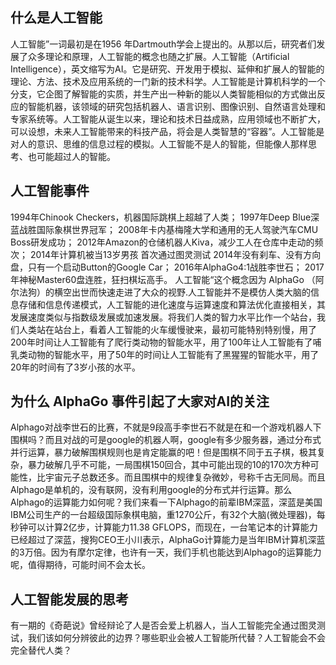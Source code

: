 
## 什么是人工智能
人工智能”一词最初是在1956 年Dartmouth学会上提出的。从那以后，研究者们发展了众多理论和原理，人工智能的概念也随之扩展。人工智能（Artificial Intelligence），英文缩写为AI。它是研究、开发用于模拟、延伸和扩展人的智能的理论、方法、技术及应用系统的一门新的技术科学。人工智能是计算机科学的一个分支，它企图了解智能的实质，并生产出一种新的能以人类智能相似的方式做出反应的智能机器，该领域的研究包括机器人、语言识别、图像识别、自然语言处理和专家系统等。人工智能从诞生以来，理论和技术日益成熟，应用领域也不断扩大，可以设想，未来人工智能带来的科技产品，将会是人类智慧的“容器”。人工智能是对人的意识、思维的信息过程的模拟。人工智能不是人的智能，但能像人那样思考、也可能超过人的智能。
## 人工智能事件
1994年Chinook Checkers，机器国际跳棋上超越了人类； 1997年Deep Blue深蓝战胜国际象棋世界冠军； 2008年卡内基梅隆大学和通用的无人驾驶汽车CMU Boss研发成功； 2012年Amazon的仓储机器人Kiva，减少工人在仓库中走动的频次； 2014年计算机被当13岁男孩 首次通过图灵测试 2014年没有刹车、没有方向盘，只有一个启动Button的Google Car； 2016年AlphaGo4:1战胜李世石； 2017年神秘Master60盘连胜，狂扫棋坛高手。
人工智能“这个概念因为 AlphaGo （阿尔法狗）的横空出世而快速走进了大众的视野.人工智能并不是模仿人类大脑的信息存储和信息传递模式，人工智能的进化速度与运算速度和算法优化直接相关，其发展速度类似与指数级发展或加速发展。将我们人类的智力水平比作一个站台，我们人类站在站台上，看着人工智能的火车缓慢驶来，最初可能特别特别慢，用了200年时间让人工智能有了爬行类动物的智能水平，用了100年让人工智能有了哺乳类动物的智能水平，用了50年的时间让人工智能有了黑猩猩的智能水平，用了20年的时间有了3岁小孩的水平。
 ## 为什么 AlphaGo 事件引起了大家对AI的关注
Alphago对战李世石的比赛，不就是9段高手李世石不就是在和一个游戏机器人下围棋吗？而且对战的可是google的机器人啊，google有多少服务器，通过分布式并行运算，暴力破解围棋规则也是肯定能赢的吧！但是围棋不同于五子棋，极其复杂，暴力破解几乎不可能，一局围棋150回合，其中可能出现的10的170次方种可能性，比宇宙元子总数还多。而且围棋中的规律复杂微妙，号称千古无同局。而且Alphago是单机的，没有联网，没有利用google的分布式并行运算。那么Alphago的运算能力如何呢？我们来看一下Alphago的前辈IBM深蓝，深蓝是美国IBM公司生产的一台超级国际象棋电脑，重1270公斤，有32个大脑(微处理器)，每秒钟可以计算2亿步，计算能力11.38 GFLOPS，而现在，一台笔记本的计算能力已经超过了深蓝，搜狗CEO王小川表示，AlphaGo计算能力是当年IBM计算机深蓝的3万倍。因为有摩尔定律，也许有一天，我们手机也能达到Alphago的运算能力呢，值得期待，可能时间不会太长。	   
## 人工智能发展的思考
有一期的《奇葩说》曾经辩论了人是否会爱上机器人，当人工智能完全通过图灵测试，我们该如何分辨彼此的边界？哪些职业会被人工智能所代替？人工智能会不会完全替代人类？
